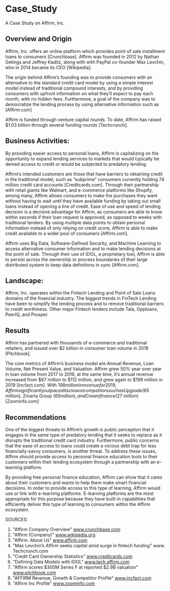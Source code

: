 # Case_Study
A Case Study on Affirm, Inc.

## Overview and Origin

Affirm, Inc. offers an online platform which provides point of sale installment loans to consumers [Crunchbase]. Affirm was founded in 2012 by Nathan Getings and Jeffrey Kaditz, along with with PayPal co-founder Max Levchin, who in 2014 became its CEO [Wikipedia]. 

The origin behind Affirm’s founding was to provide consumers with an alternative to the standard credit card model by using a simple interest model instead of traditional compound interests, and by providing consumers with upfront information on what they’ll expect to pay each month, with no hidden fees. Furthermore, a goal of the company was to democratize the lending process by using alternative information such as [Affirm.com]

Affirm is funded through venture capital rounds. To date, Affirm has raised $1.03 billion through several funding rounds [Techcrunch].

## Business Activities:

By providing easier access to personal loans, Affirm is capitalizing on the opportunity to expand lending services to markets that would typically be denied access to credit or would be subjected to predatory lending.

Affirm’s intended customers are those that have barriers to obtaining credit in the traditional model, such as “subprime” consumers currently holding 74 million credit card accounts [Creditcards.com]. Through their partnership with retail giants like Walmart, and e-commerce platforms like Shopify, among many, Affirm allows consumers to make the purchases they want without having to wait until they have available funding by taking out small loans instead of opening a line of credit. Ease of use and speed of lending decision is a decisive advantage for Affirm, as consumers are able to know within seconds if their loan request is approved, as opposed to weeks with traditional lenders. By using multiple data points to obtain personal information instead of only relying on credit score, Affirm is able to make credit available to a wider pool of consumers [Affirm.com]. 

Affirm uses Big Data, Software-Defined Security, and Machine Learning to access alternative consumer information and to make lending decisions at the point of sale. Through their use of IDOL, a proprietary tool, Affirm is able to persist across the ownership or process boundaries of their large distributed system to keep data definitions in sync [Affirm.com].



## Landscape:

Affirm, Inc. operates within the Fintech Lending and Point of Sale Loans domains of the financial industry. The biggest trends in FinTech Lending have been to simplify the lending process and to remove traditional barriers to credit worthiness. Other major Fintech lenders include Tala, Opploans, PeerIQ, and Prosper.

## Results

Affirm has partnered with thousands of e-commerce and traditional retailers, and issued over $2 billion in consumer loan volume in 2018 [Pitchbook].

The core metrics of Affirm’s business model are Annual Revenue, Loan Volume, Net Present Value, and Valuation. Affirm grew 50% year over year in loan volume from 2017 to 2018, at the same time, it’s annual revenue increased from $67 million to $112 million, and grew again to $198 million in 2019 [Incfact.com]. With $198 million in revenue for 2019, Affirm significantly outpaced its closest competitors such as Upgrade ($65 million), Zmarta Group ($65 million), and Creamfinance ($27 million) [Zoominfo.com]

## Recommendations

One of the biggest threats to Affirm’s growth is public perception that it engages in the same type of predatory lending that it seeks to replace as it disrupts the traditional credit card industry. Furthermore, public concerns that the ease of access to loans could create a vicious debt trap for less financially-savvy consumers, is another threat. To address these issues, Affirm should provide access to personal finance education tools to their customers within their lending ecosystem through a partnership with an e-learning platform.

By providing free personal finance education, Affirm can show that it cares about their customers and wants to help them make smart financial decisions. In order to provide access to this type of learning, Affirm would use or link with e-learning platforms. E-learning platforms are the most appropriate for this purpose because they have built-in capabilities that efficiently deliver this type of learning to consumers within the Affirm ecosystem.






SOURCES:

1.	"Affirm Company Overview" www.crunchbase.com
2.	"Affirm (Company)" www.wikipedia.org
3.	"Affirm: About Us" www.affirm.com
4.	"Max Levchin’s Affirm seeks capital amid surge in fintech funding" www. Techcrunch.com
5.	"Credit Card Ownership Statistics" www.creditcards.com
6.	"Defining Data Models with IDOL" www.tech.affirm.com
7.	"Affirm scores $300M Series F at reported $2.9B valuation" www.pitchbook.com
8.	"AFFIRM Revenue, Growth & Competitor Profile" www.incfact.com
9.	"Affirm Inc Profile" www.zoominfo.com
